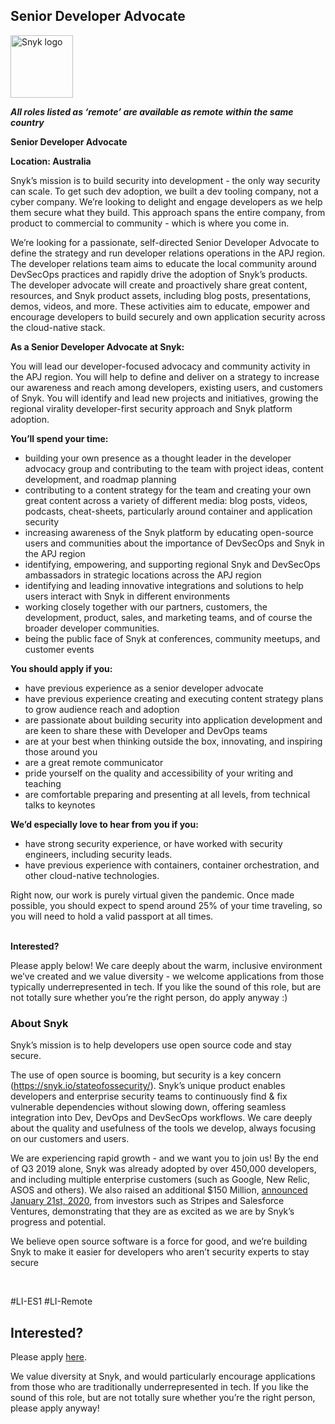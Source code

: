 Senior Developer Advocate 
---

<img src="https://res.cloudinary.com/snyk/image/upload/v1537345894/press-kit/brand/logo-black.png" width="100" alt="Snyk logo" />

<p><strong><em>All roles listed as ‘remote’ are available as remote within the same country</em></strong></p>
<p><strong>Senior Developer Advocate&nbsp;</strong></p>
<p><strong>Location: Australia</strong></p>
<p><span style="font-weight: 400;">Snyk’s mission is to build security into development - the only way security can scale. To get such dev adoption, we built a dev tooling company, not a cyber company. We’re looking to delight and engage developers as we help them secure what they build. This approach spans the entire company, from product to commercial to community - which is where you come in.</span></p>
<p><span style="font-weight: 400;">We’re looking for a passionate</span><span style="font-weight: 400;">, self-directed Senior Developer Advocate to define the strategy and run developer relations operations in the APJ region. The developer relations team aims to educate the local community around DevSecOps practices and rapidly drive the adoption of Snyk’s products. The developer advocate will create and proactively share great content, resources, and Snyk product assets, including blog posts, presentations, demos, videos, and more. These activities aim to educate, empower and encourage developers to build securely and own application security across the cloud-native stack</span><span style="font-weight: 400;">.</span></p>
<p><strong>As a Senior Developer Advocate at Snyk:</strong></p>
<p><span style="font-weight: 400;">You will lead our developer-focused advocacy and community activity in the APJ region. You will help to define and deliver on a strategy to increase our awareness and reach among developers, existing users, and customers of Snyk. You will identify and lead new projects and initiatives, growing the regional virality developer-first security approach and Snyk platform adoption.&nbsp;</span></p>
<p><strong>You’ll spend your time:</strong></p>
<ul>
<li style="font-weight: 400;"><span style="font-weight: 400;">building your own presence as a thought leader in the developer advocacy group and contributing to the team with project ideas, content development, and roadmap planning</span></li>
<li style="font-weight: 400;"><span style="font-weight: 400;">contributing to a content strategy for the team and creating your own great content across a variety of different media: blog posts, videos, podcasts, cheat-sheets, particularly around container and application security</span></li>
<li style="font-weight: 400;"><span style="font-weight: 400;">increasing awareness of the Snyk platform by educating open-source users and communities about the importance of DevSecOps and Snyk in the APJ region</span></li>
<li style="font-weight: 400;"><span style="font-weight: 400;">identifying, empowering, and supporting regional Snyk and DevSecOps ambassadors in strategic locations across the APJ region&nbsp;</span></li>
<li style="font-weight: 400;"><span style="font-weight: 400;">identifying and leading innovative integrations and solutions to help users interact with Snyk in different environments</span></li>
<li style="font-weight: 400;"><span style="font-weight: 400;">working closely together with our partners, customers, the development, product, sales, and marketing teams, and of course the broader developer communities.</span></li>
<li style="font-weight: 400;"><span style="font-weight: 400;">being the public face of Snyk at conferences, community meetups, and customer events</span></li>
</ul>
<p><strong>You should apply if you:</strong></p>
<ul>
<li style="font-weight: 400;"><span style="font-weight: 400;">have previous experience as a senior developer advocate</span></li>
<li style="font-weight: 400;"><span style="font-weight: 400;">have previous experience creating and executing content strategy plans to grow audience reach and adoption</span></li>
<li style="font-weight: 400;"><span style="font-weight: 400;">are passionate about building security into application development and are keen to share these with Developer and DevOps teams</span></li>
<li style="font-weight: 400;"><span style="font-weight: 400;">are at your best when thinking outside the box, innovating, and inspiring those around you</span></li>
<li style="font-weight: 400;"><span style="font-weight: 400;">are a great remote communicator</span></li>
<li style="font-weight: 400;"><span style="font-weight: 400;">pride yourself on the quality and accessibility of your writing and teaching</span></li>
<li style="font-weight: 400;"><span style="font-weight: 400;">are comfortable preparing and presenting at all levels, from technical talks to keynotes</span></li>
</ul>
<p><strong>We’d especially love to hear from you if you:</strong></p>
<ul>
<li style="font-weight: 400;"><span style="font-weight: 400;">have strong security experience, or have worked with security engineers, including security leads.</span></li>
<li style="font-weight: 400;"><span style="font-weight: 400;">have previous experience with containers, container orchestration, and other cloud-native technologies.&nbsp;</span></li>
</ul>
<p><span style="font-weight: 400;">Right now, our work is purely virtual given the pandemic. Once made possible, you should expect to spend around 25% of your time traveling, so you will need to hold a valid passport at all times.</span></p>
<p><strong><br>Interested?</strong></p>
<p><span style="font-weight: 400;">Please apply below! We care deeply about the warm, inclusive environment we’ve created and we value diversity - we welcome applications from those typically underrepresented in tech. If you like the sound of this role, but are not totally sure whether you’re the right person, do apply anyway :)</span></p>
<h3><strong>About Snyk</strong></h3>
<p><span style="font-weight: 400;">Snyk’s mission is to help developers use open source code and stay secure.&nbsp;</span></p>
<p><span style="font-weight: 400;">The use of open source is booming, but security is a key concern (</span><a href="https://snyk.io/stateofossecurity/"><span style="font-weight: 400;">https://snyk.io/stateofossecurity/</span></a><span style="font-weight: 400;">). Snyk’s unique product enables developers and enterprise security teams to continuously find &amp; fix vulnerable dependencies without slowing down, offering seamless integration into Dev, DevOps and DevSecOps workflows. </span><span style="font-weight: 400;">We care deeply about the quality and usefulness of the tools we develop, always focusing on our customers and users.&nbsp;</span></p>
<p><span style="font-weight: 400;">We are experiencing rapid growth - and we want you to join us! By the end of Q3 2019 alone, Snyk was already adopted by over 450,000 developers, and including multiple enterprise customers (such as Google, New Relic, ASOS and others). </span><span style="font-weight: 400;">We also raised an additional $150 Million, </span><a href="https://en.globes.co.il/en/article-open-source-security-platform-snyk-raises-70m-1001300189"><span style="font-weight: 400;">a</span></a><a href="https://snyk.io/blog/snyk-closes-150m/"><span style="font-weight: 400;">nnounced </span></a><span style="font-weight: 400;"><a href="https://snyk.io/blog/snyk-closes-150m/">January 21st, 2020</a>, from investors such as Stripes and Salesforce Ventures, demonstrating that they are as excited as we are by Snyk’s progress and potential</span><span style="font-weight: 400;">.</span></p>
<p><span style="font-weight: 400;">We believe open source software is a force for good, and we’re building Snyk to make it easier for developers who aren’t security experts to stay secure</span></p>
<p>&nbsp;</p>
<p><span style="font-weight: 400;">#LI-ES1 #LI-Remote</span></p>

Interested?
---

Please apply [here](https://boards.greenhouse.io/snyk/jobs/5021082002#app).

We value diversity at Snyk, and would particularly encourage applications from those who are traditionally underrepresented in tech.
If you like the sound of this role, but are not totally sure whether you’re the right person, please apply anyway!
